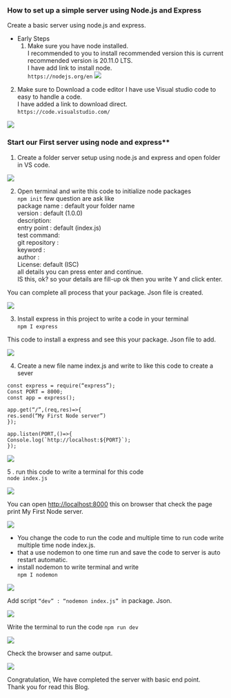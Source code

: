 ### How to set up a simple server using Node.js and Express

Create a basic server using node.js and express.

-   Early Steps  
    1. Make sure you have node installed.  
    I recommended to you to install recommended version this is current recommended version is 20.11.0 LTS.  
    I have add link to install node.  
    ``https://nodejs.org/en``
![](https://res.cloudinary.com/dhntmsget/image/upload/v1706792340/blog-demo/How%20to%20set%20up%20a%20simple%20server%20using%20Node.js%20and%20Express/Node.png)
2. Make sure to Download a code editor I have use Visual studio code to easy to handle a code.  
I have added a link to download direct.  
``https://code.visualstudio.com/``

![](https://res.cloudinary.com/dhntmsget/image/upload/v1706792341/blog-demo/How%20to%20set%20up%20a%20simple%20server%20using%20Node.js%20and%20Express/VS%20Code.png)
###  Start our First server using node and express**

1.  Create a folder server setup using node.js and express and open folder in VS code.

![](https://res.cloudinary.com/dhntmsget/image/upload/v1706792497/blog-demo/How%20to%20set%20up%20a%20simple%20server%20using%20Node.js%20and%20Express/Project%20folder.png)

2. Open terminal and write this code to initialize node packages  
```npm init```
few question are ask like  
package name : default your folder name  
version : default (1.0.0)  
description:  
entry point : default (index.js)  
test command:  
git repository :  
keyword :  
author :  
License: default (ISC)  
all details you can press enter and continue.  
IS this, ok? so your details are fill-up ok then you write Y and click enter.

You can complete all process that your package. Json file is created.

![](https://res.cloudinary.com/dhntmsget/image/upload/v1706792561/blog-demo/How%20to%20set%20up%20a%20simple%20server%20using%20Node.js%20and%20Express/npm%20init.png)

3. Install express in this project to write a code in your terminal  
``npm I express``

This code to install a express and see this your package. Json file to add.

![](https://res.cloudinary.com/dhntmsget/image/upload/v1706792617/blog-demo/How%20to%20set%20up%20a%20simple%20server%20using%20Node.js%20and%20Express/PackageJSOn.png)

4. Create a new file name index.js and write to like this code to create a sever  
``` 
const express = require(“express”);
Const PORT = 8000;  
const app = express();

app.get(“/”,(req,res)=>{  
res.send(“My First Node server”)  
});  

app.listen(PORT,()=>{
Console.log(`http://localhost:${PORT}`);
});
```

![](https://res.cloudinary.com/dhntmsget/image/upload/v1706792807/blog-demo/How%20to%20set%20up%20a%20simple%20server%20using%20Node.js%20and%20Express/Code.png)

5 . run this code to write a terminal for this code  
``node index.js``

![](https://res.cloudinary.com/dhntmsget/image/upload/v1706792874/blog-demo/How%20to%20set%20up%20a%20simple%20server%20using%20Node.js%20and%20Express/run%20node.png)

You can open [http://localhost:8000](http://localhost:8000) this on browser that check the page print My First Node server.

![](https://res.cloudinary.com/dhntmsget/image/upload/v1706792933/blog-demo/How%20to%20set%20up%20a%20simple%20server%20using%20Node.js%20and%20Express/Browser.png)

-   You change the code to run the code and multiple time to run code write multiple time node index.js.
-   that a use nodemon to one time run and save the code to server is auto restart automatic.
-   install nodemon to write terminal and write  
 ``npm I nodemon ``

![](https://res.cloudinary.com/dhntmsget/image/upload/v1706792997/blog-demo/How%20to%20set%20up%20a%20simple%20server%20using%20Node.js%20and%20Express/npm%20nodemon.png)

Add script ``“dev” : “nodemon index.js” ``in package. Json.

![](https://res.cloudinary.com/dhntmsget/image/upload/v1706793058/blog-demo/How%20to%20set%20up%20a%20simple%20server%20using%20Node.js%20and%20Express/package%20to%20nodemon.png)

Write the terminal to run the code ``npm run dev ``

![](https://res.cloudinary.com/dhntmsget/image/upload/v1706793107/blog-demo/How%20to%20set%20up%20a%20simple%20server%20using%20Node.js%20and%20Express/run%20to%20nodemon.png)

Check the browser and same output.

![](https://res.cloudinary.com/dhntmsget/image/upload/v1706792933/blog-demo/How%20to%20set%20up%20a%20simple%20server%20using%20Node.js%20and%20Express/Browser.png)

Congratulation, We have completed the server with basic end point.  
Thank you for read this Blog.